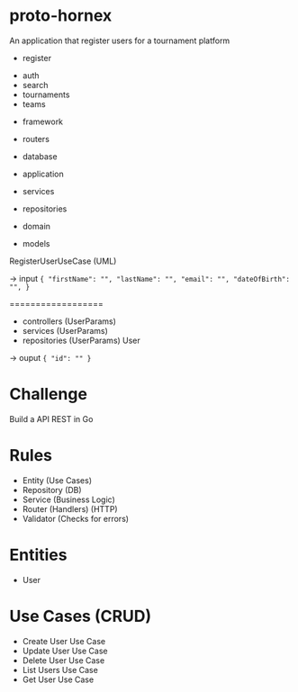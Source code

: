 # proto-hornex

An application that register users for a tournament platform

- register

* auth
* search
* tournaments
* teams

- framework
- routers
- database

- application
- services
- repositories

- domain
- models

RegisterUserUseCase (UML)

-> input
`{
  "firstName": "",
  "lastName": "",
  "email": "",
  "dateOfBirth": "",
}`

==================

- controllers (UserParams)
- services (UserParams)
- repositories (UserParams) User

-> ouput
`{
  "id": ""
}`

# Challenge

Build a API REST in Go

# Rules

- Entity (Use Cases)
- Repository (DB)
- Service (Business Logic)
- Router (Handlers) (HTTP)
- Validator (Checks for errors)

# Entities

- User

# Use Cases (CRUD)

- Create User Use Case
- Update User Use Case
- Delete User Use Case
- List Users Use Case
- Get User Use Case
